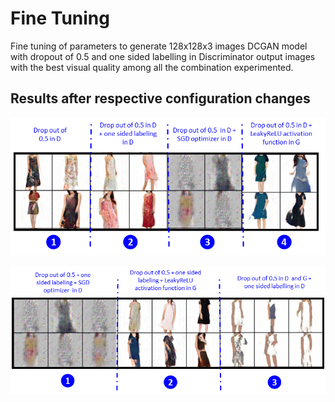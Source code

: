 # Fine Tuning
Fine tuning of parameters to generate 128x128x3 images
DCGAN model with dropout of 0.5 and one sided labelling in Discriminator output images with the best visual quality among all the combination experimented.

## Results after respective configuration changes

![respective configuration changes](https://github.com/mingxiuuuuu/Fine-Tuning/blob/master/images%20generated%20after%20respective%20configuration%20changes.png)

![respective configuration changes](https://github.com/mingxiuuuuu/Fine-Tuning/blob/master/images%20generated%20after%20respective%20configuration%20changes_2.png)
